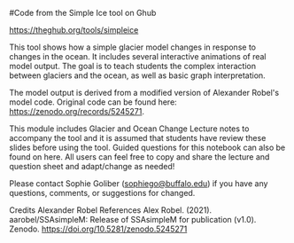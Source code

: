 #Code from the Simple Ice tool on Ghub


https://theghub.org/tools/simpleice


This tool shows how a simple glacier model changes in response to changes in the ocean. It includes several interactive animations of real model output. The goal is to teach students the complex interaction between glaciers and the ocean, as well as basic graph interpretation.

 

The model output is derived from a modified version of Alexander Robel's model code. Original code can be found here: https://zenodo.org/records/5245271.

 

This module includes Glacier and Ocean Change Lecture notes to accompany the tool and it is assumed that students have review these slides before using the tool. Guided questions for this notebook can also be found on here. All users can feel free to copy and share the lecture and question sheet and adapt/change as needed!

 

Please contact Sophie Goliber (sophiego@buffalo.edu) if you have any questions, comments, or suggestions for changed.

 

Credits
Alexander Robel
References
Alex Robel. (2021). aarobel/SSAsimpleM: Release of SSAsimpleM for publication (v1.0). Zenodo. https://doi.org/10.5281/zenodo.5245271
